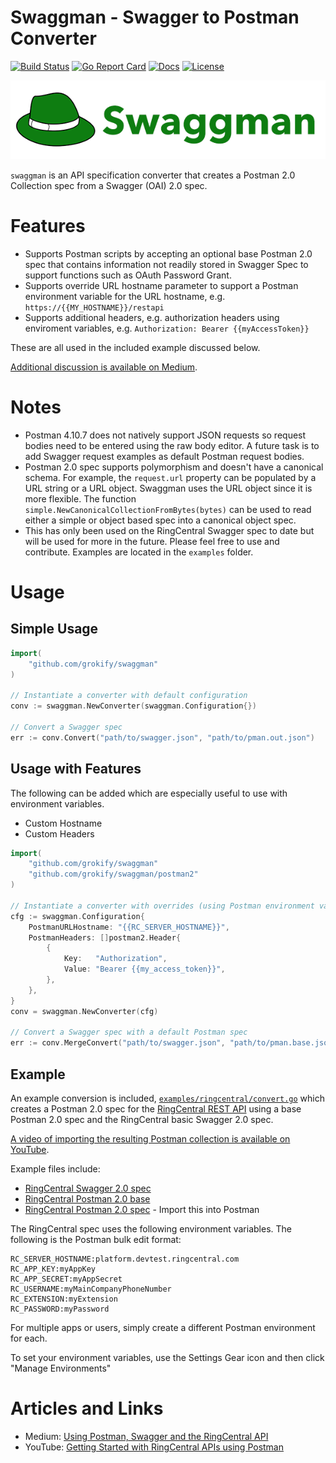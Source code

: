 Swaggman - Swagger to Postman Converter
=======================================

[![Build Status][build-status-svg]][build-status-link]
[![Go Report Card][goreport-svg]][goreport-link]
[![Docs][docs-godoc-svg]][docs-godoc-link]
[![License][license-svg]][license-link]

![](docs/images/logo_swaggman_600x150.png "")

`swaggman` is an API specification converter that creates a Postman 2.0 Collection spec from a Swagger (OAI) 2.0 spec.

# Features

* Supports Postman scripts by accepting an optional base Postman 2.0 spec that contains information not readily stored in Swagger Spec to support functions such as OAuth Password Grant.
* Supports override URL hostname parameter to support a Postman environment variable for the URL hostname, e.g. `https://{{MY_HOSTNAME}}/restapi`
* Supports additional headers, e.g. authorization headers using enviroment variables, e.g. `Authorization: Bearer {{myAccessToken}}`

These are all used in the included example discussed below.

[Additional discussion is available on Medium](https://medium.com/ringcentral-developers/using-postman-with-swagger-and-the-ringcentral-api-523712f792a0).

# Notes

* Postman 4.10.7 does not natively support JSON requests so request bodies need to be entered using the raw body editor. A future task is to add Swagger request examples as default Postman request bodies.
* Postman 2.0 spec supports polymorphism and doesn't have a canonical schema. For example, the `request.url` property can be populated by a URL string or a URL object. Swaggman uses the URL object since it is more flexible. The function `simple.NewCanonicalCollectionFromBytes(bytes)` can be used to read either a simple or object based spec into a canonical object spec.
* This has only been used on the RingCentral Swagger spec to date but will be used for more in the future. Please feel free to use and contribute. Examples are located in the `examples` folder.

# Usage

## Simple Usage

```go
import(
	"github.com/grokify/swaggman"
)

// Instantiate a converter with default configuration
conv := swaggman.NewConverter(swaggman.Configuration{})

// Convert a Swagger spec
err := conv.Convert("path/to/swagger.json", "path/to/pman.out.json")
```

## Usage with Features

The following can be added which are especially useful to use with environment variables.

* Custom Hostname
* Custom Headers

```go
import(
	"github.com/grokify/swaggman"
	"github.com/grokify/swaggman/postman2"
)

// Instantiate a converter with overrides (using Postman environment variables)
cfg := swaggman.Configuration{
	PostmanURLHostname: "{{RC_SERVER_HOSTNAME}}",
	PostmanHeaders: []postman2.Header{
		{
			Key:   "Authorization",
			Value: "Bearer {{my_access_token}}",
		},
	},
}
conv = swaggman.NewConverter(cfg)

// Convert a Swagger spec with a default Postman spec
err := conv.MergeConvert("path/to/swagger.json", "path/to/pman.base.json", "path/to/pman.out.json")
```

## Example

An example conversion is included, [`examples/ringcentral/convert.go`](https://github.com/grokify/swaggman/blob/master/examples/ringcentral/convert.go) which creates a Postman 2.0 spec for the [RingCentral REST API](https://developers.ringcentral.com) using a base Postman 2.0 spec and the RingCentral basic Swagger 2.0 spec.

[A video of importing the resulting Postman collection is available on YouTube](https://youtu.be/5kE4UPXJ-5Q).

Example files include:

* [RingCentral Swagger 2.0 spec](https://github.com/grokify/swaggman/blob/master/examples/ringcentral/ringcentral.swagger2.basic.json)
* [RingCentral Postman 2.0 base](https://github.com/grokify/swaggman/blob/master/examples/ringcentral/ringcentral.postman2.base.json)
* [RingCentral Postman 2.0 spec](https://github.com/grokify/swaggman/blob/master/examples/ringcentral/ringcentral.postman2.basic.json) - Import this into Postman

The RingCentral spec uses the following environment variables. The following is the Postman bulk edit format:

```
RC_SERVER_HOSTNAME:platform.devtest.ringcentral.com
RC_APP_KEY:myAppKey
RC_APP_SECRET:myAppSecret
RC_USERNAME:myMainCompanyPhoneNumber
RC_EXTENSION:myExtension
RC_PASSWORD:myPassword
```

For multiple apps or users, simply create a different Postman environment for each.

To set your environment variables, use the Settings Gear icon and then click "Manage Environments"

# Articles and Links

* Medium: [Using Postman, Swagger and the RingCentral API](https://medium.com/ringcentral-developers/using-postman-with-swagger-and-the-ringcentral-api-523712f792a0)
* YouTube: [Getting Started with RingCentral APIs using Postman ](https://youtu.be/5kE4UPXJ-5Q)

 [build-status-svg]: https://api.travis-ci.org/grokify/swaggman.svg?branch=master
 [build-status-link]: https://travis-ci.org/grokify/swaggman
 [goreport-svg]: https://goreportcard.com/badge/github.com/grokify/swaggman
 [goreport-link]: https://goreportcard.com/report/github.com/grokify/swaggman
 [docs-godoc-svg]: https://img.shields.io/badge/docs-godoc-blue.svg
 [docs-godoc-link]: https://godoc.org/github.com/grokify/swaggman
 [license-svg]: https://img.shields.io/badge/license-MIT-blue.svg
 [license-link]: https://github.com/grokify/swaggman/blob/master/LICENSE.md
